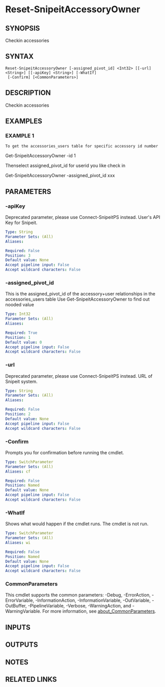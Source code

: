 ﻿---
external help file: SnipeitPS-help.xml
Module Name: SnipeitPS
online version:
schema: 2.0.0
---

# Reset-SnipeitAccessoryOwner

## SYNOPSIS
Checkin  accessories

## SYNTAX

```
Reset-SnipeitAccessoryOwner [-assigned_pivot_id] <Int32> [[-url] <String>] [[-apiKey] <String>] [-WhatIf]
 [-Confirm] [<CommonParameters>]
```

## DESCRIPTION
Checkin  accessories

## EXAMPLES

### EXAMPLE 1
```
To get the accessories_users table for specific accessory id number
```

Get-SnipeitAccessoryOwner -id 1

Thenselect  assigned_pivot_id for userid you like check in

Get-SnipeitAccessoryOwner -assigned_pivot_id xxx

## PARAMETERS

### -apiKey
Deprecated parameter, please use Connect-SnipeitPS instead.
User's API Key for Snipeit.

```yaml
Type: String
Parameter Sets: (All)
Aliases:

Required: False
Position: 3
Default value: None
Accept pipeline input: False
Accept wildcard characters: False
```

### -assigned_pivot_id
This is the assigned_pivot_id of the accessory+user relationships in the accessories_users table
Use Get-SnipeitAccessoryOwner to find out nooded value

```yaml
Type: Int32
Parameter Sets: (All)
Aliases:

Required: True
Position: 1
Default value: 0
Accept pipeline input: False
Accept wildcard characters: False
```

### -url
Deprecated parameter, please use Connect-SnipeitPS instead.
URL of Snipeit system.

```yaml
Type: String
Parameter Sets: (All)
Aliases:

Required: False
Position: 2
Default value: None
Accept pipeline input: False
Accept wildcard characters: False
```

### -Confirm
Prompts you for confirmation before running the cmdlet.

```yaml
Type: SwitchParameter
Parameter Sets: (All)
Aliases: cf

Required: False
Position: Named
Default value: None
Accept pipeline input: False
Accept wildcard characters: False
```

### -WhatIf
Shows what would happen if the cmdlet runs.
The cmdlet is not run.

```yaml
Type: SwitchParameter
Parameter Sets: (All)
Aliases: wi

Required: False
Position: Named
Default value: None
Accept pipeline input: False
Accept wildcard characters: False
```

### CommonParameters
This cmdlet supports the common parameters: -Debug, -ErrorAction, -ErrorVariable, -InformationAction, -InformationVariable, -OutVariable, -OutBuffer, -PipelineVariable, -Verbose, -WarningAction, and -WarningVariable. For more information, see [about_CommonParameters](http://go.microsoft.com/fwlink/?LinkID=113216).

## INPUTS

## OUTPUTS

## NOTES

## RELATED LINKS
